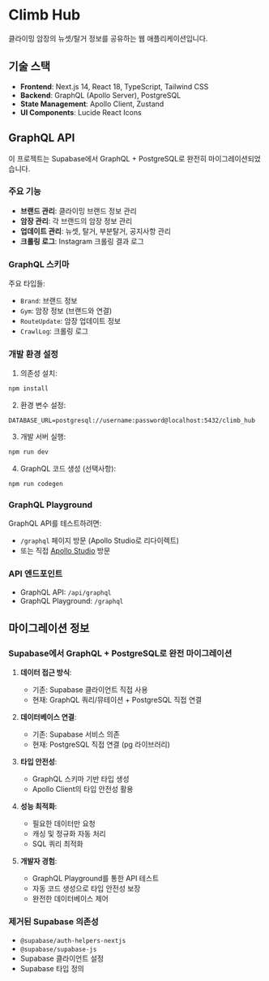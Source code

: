 # Climb Hub

클라이밍 암장의 뉴셋/탈거 정보를 공유하는 웹 애플리케이션입니다.

## 기술 스택

- **Frontend**: Next.js 14, React 18, TypeScript, Tailwind CSS
- **Backend**: GraphQL (Apollo Server), PostgreSQL
- **State Management**: Apollo Client, Zustand
- **UI Components**: Lucide React Icons

## GraphQL API

이 프로젝트는 Supabase에서 GraphQL + PostgreSQL로 완전히 마이그레이션되었습니다.

### 주요 기능

- **브랜드 관리**: 클라이밍 브랜드 정보 관리
- **암장 관리**: 각 브랜드의 암장 정보 관리
- **업데이트 관리**: 뉴셋, 탈거, 부분탈거, 공지사항 관리
- **크롤링 로그**: Instagram 크롤링 결과 로그

### GraphQL 스키마

주요 타입들:
- `Brand`: 브랜드 정보
- `Gym`: 암장 정보 (브랜드와 연결)
- `RouteUpdate`: 암장 업데이트 정보
- `CrawlLog`: 크롤링 로그

### 개발 환경 설정

1. 의존성 설치:
```bash
npm install
```

2. 환경 변수 설정:
```env
DATABASE_URL=postgresql://username:password@localhost:5432/climb_hub
```

3. 개발 서버 실행:
```bash
npm run dev
```

4. GraphQL 코드 생성 (선택사항):
```bash
npm run codegen
```

### GraphQL Playground

GraphQL API를 테스트하려면:
- `/graphql` 페이지 방문 (Apollo Studio로 리다이렉트)
- 또는 직접 [Apollo Studio](https://studio.apollographql.com/sandbox/explorer) 방문

### API 엔드포인트

- GraphQL API: `/api/graphql`
- GraphQL Playground: `/graphql`

## 마이그레이션 정보

### Supabase에서 GraphQL + PostgreSQL로 완전 마이그레이션

1. **데이터 접근 방식**:
   - 기존: Supabase 클라이언트 직접 사용
   - 현재: GraphQL 쿼리/뮤테이션 + PostgreSQL 직접 연결

2. **데이터베이스 연결**:
   - 기존: Supabase 서비스 의존
   - 현재: PostgreSQL 직접 연결 (pg 라이브러리)

3. **타입 안전성**:
   - GraphQL 스키마 기반 타입 생성
   - Apollo Client의 타입 안전성 활용

4. **성능 최적화**:
   - 필요한 데이터만 요청
   - 캐싱 및 정규화 자동 처리
   - SQL 쿼리 최적화

5. **개발자 경험**:
   - GraphQL Playground를 통한 API 테스트
   - 자동 코드 생성으로 타입 안전성 보장
   - 완전한 데이터베이스 제어

### 제거된 Supabase 의존성

- `@supabase/auth-helpers-nextjs`
- `@supabase/supabase-js`
- Supabase 클라이언트 설정
- Supabase 타입 정의
